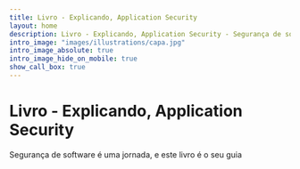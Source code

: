 ```yaml
---
title: Livro - Explicando, Application Security
layout: home
description: Livro - Explicando, Application Security - Segurança de software é uma jornada, e este livro é o seu guia
intro_image: "images/illustrations/capa.jpg"
intro_image_absolute: true
intro_image_hide_on_mobile: true
show_call_box: true
---
```


# Livro - Explicando, Application Security

Segurança de software é uma jornada, e este livro é o seu guia